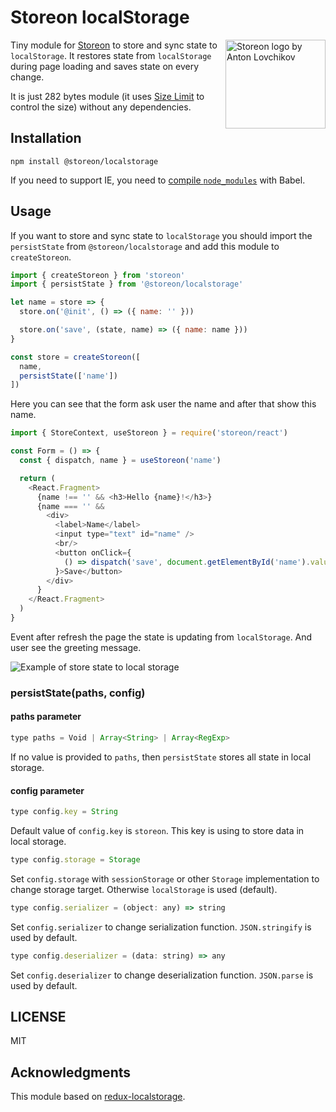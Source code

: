 # Storeon localStorage

<img src="https://storeon.github.io/storeon/logo.svg" align="right"
     alt="Storeon logo by Anton Lovchikov" width="160" height="142">

Tiny module for [Storeon] to store and sync state to `localStorage`. It restores state from `localStorage` during page loading and saves state on every change.

It is just 282 bytes module (it uses [Size Limit] to control the size) without any dependencies.

[Size Limit]: https://github.com/ai/size-limit
[Storeon]: https://github.com/storeon/storeon

## Installation

```
npm install @storeon/localstorage
```

If you need to support IE, you need to [compile `node_modules`] with Babel.

[compile `node_modules`]: https://developer.epages.com/blog/coding/how-to-transpile-node-modules-with-babel-and-webpack-in-a-monorepo/

## Usage

If you want to store and sync state to `localStorage` you should import the `persistState` from `@storeon/localstorage` and add this module to `createStoreon`.

```js
import { createStoreon } from 'storeon'
import { persistState } from '@storeon/localstorage'

let name = store => {
  store.on('@init', () => ({ name: '' }))

  store.on('save', (state, name) => ({ name: name }))
}

const store = createStoreon([
  name,
  persistState(['name'])
])
```

Here you can see that the form ask user the name and after that show this name.

```js
import { StoreContext, useStoreon } = require('storeon/react')

const Form = () => {
  const { dispatch, name } = useStoreon('name')

  return (
    <React.Fragment>
      {name !== '' && <h3>Hello {name}!</h3>}
      {name === '' &&
        <div>
          <label>Name</label>
          <input type="text" id="name" />
          <br/>
          <button onClick={
            () => dispatch('save', document.getElementById('name').value)
          }>Save</button>
        </div>
      }
    </React.Fragment>
  )
}
```

Event after refresh the page the state is updating from `localStorage`. And user see the greeting message.

![Example of store state to local storage](example.gif)

### persistState(paths, config)

#### paths parameter

```js
type paths = Void | Array<String> | Array<RegExp>
```

If no value is provided to `paths`, then `persistState` stores all state in local storage.

#### config parameter

```js
type config.key = String
```

Default value of `config.key` is `storeon`. This key is using to store data in local storage.

```js
type config.storage = Storage
```

Set `config.storage` with `sessionStorage` or other `Storage` implementation to change storage target. Otherwise `localStorage` is used (default).

```js
type config.serializer = (object: any) => string
```

Set `config.serializer` to change serialization function. `JSON.stringify` is used by default.

```js
type config.deserializer = (data: string) => any
```

Set `config.deserializer` to change deserialization function. `JSON.parse` is used by default.

## LICENSE

MIT

## Acknowledgments

This module based on [redux-localstorage](https://github.com/elgerlambert/redux-localstorage).
